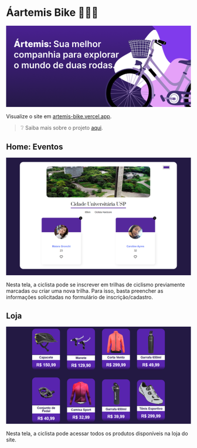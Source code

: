 # Áartemis Bike 🚴‍♀️💨

![banner](public/readme/banner.png)

Visualize o site em [artemis-bike.vercel.app](https://artemis-bike.vercel.app).
> ❔ Saiba mais sobre o projeto [aqui](https://artemisbike.vercel.app).

## Home: Eventos

![home](public/readme/home.png)

Nesta tela, a ciclista pode se inscrever em trilhas de ciclismo previamente marcadas ou criar uma nova trilha.
Para isso, basta preencher as informações solicitadas no formulário de inscrição/cadastro.

## Loja

![home](public/readme/loja.png)

Nesta tela, a ciclista pode acessar todos os produtos disponíveis na loja do site.
